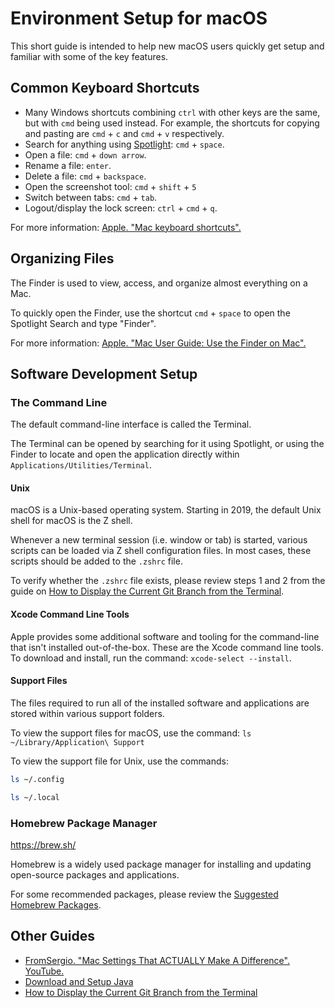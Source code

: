 # Environment Setup for macOS

This short guide is intended to help new macOS users quickly get setup and familiar with some of the key features.

## Common Keyboard Shortcuts

- Many Windows shortcuts combining `ctrl` with other keys are the same, but with `cmd` being used instead. For example, the shortcuts for copying and pasting are `cmd` + `c` and `cmd` + `v` respectively.
- Search for anything using [Spotlight](https://support.apple.com/en-ca/guide/mac-help/mchlp1008/mac): `cmd` + `space`.
- Open a file: `cmd` + `down arrow`.
- Rename a file: `enter`.
- Delete a file: `cmd` + `backspace`.
- Open the screenshot tool: `cmd` + `shift` + `5`
- Switch between tabs: `cmd` + `tab`.
- Logout/display the lock screen: `ctrl` + `cmd` + `q`.

For more information: [Apple. "Mac keyboard shortcuts".](https://support.apple.com/en-ca/102650)

## Organizing Files

The Finder is used to view, access, and organize almost everything on a Mac.

To quickly open the Finder, use the shortcut `cmd` + `space` to open the Spotlight Search and type "Finder".

For more information: [Apple. "Mac User Guide: Use the Finder on Mac".](https://support.apple.com/en-ca/guide/mac-help/mchlp2605/mac)

## Software Development Setup

### The Command Line

The default command-line interface is called the Terminal.

The Terminal can be opened by searching for it using Spotlight, or using the Finder to locate and open the application directly within `Applications/Utilities/Terminal`.

#### Unix

macOS is a Unix-based operating system. Starting in 2019, the default Unix shell for macOS is the Z shell.

Whenever a new terminal session (i.e. window or tab) is started, various scripts can be loaded via Z shell configuration files. In most cases, these scripts should be added to the `.zshrc` file.

To verify whether the `.zshrc` file exists, please review steps 1 and 2 from the guide on [How to Display the Current Git Branch from the Terminal](terminal-git-branch.md).

#### Xcode Command Line Tools

Apple provides some additional software and tooling for the command-line that isn't installed out-of-the-box. These are the Xcode command line tools. To download and install, run the command: `xcode-select --install`.

#### Support Files

The files required to run all of the installed software and applications are stored within various support folders.

To view the support files for macOS, use the command: `ls ~/Library/Application\ Support`

To view the support file for Unix, use the commands:

```sh
ls ~/.config
```

```sh
ls ~/.local
```

### Homebrew Package Manager

https://brew.sh/

Homebrew is a widely used package manager for installing and updating open-source packages and applications.

For some recommended packages, please review the [Suggested Homebrew Packages](homebrew-suggestions.md).

## Other Guides

- [FromSergio. "Mac Settings That ACTUALLY Make A Difference". YouTube.](https://www.youtube.com/watch?v=Kft9Y33oc2I)
- [Download and Setup Java](java-setup.md)
- [How to Display the Current Git Branch from the Terminal](terminal-git-branch.md)
